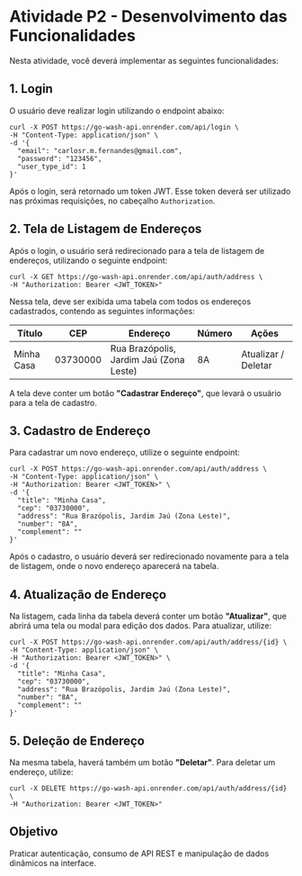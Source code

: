 
# Atividade P2 - Desenvolvimento das Funcionalidades

Nesta atividade, você deverá implementar as seguintes funcionalidades:

## 1. Login

O usuário deve realizar login utilizando o endpoint abaixo:

```
curl -X POST https://go-wash-api.onrender.com/api/login \
-H "Content-Type: application/json" \
-d '{
  "email": "carlosr.m.fernandes@gmail.com",
  "password": "123456",
  "user_type_id": 1
}'
```

Após o login, será retornado um token JWT. Esse token deverá ser utilizado nas próximas requisições, no cabeçalho `Authorization`.

## 2. Tela de Listagem de Endereços

Após o login, o usuário será redirecionado para a tela de listagem de endereços, utilizando o seguinte endpoint:

```
curl -X GET https://go-wash-api.onrender.com/api/auth/address \
-H "Authorization: Bearer <JWT_TOKEN>"
```

Nessa tela, deve ser exibida uma tabela com todos os endereços cadastrados, contendo as seguintes informações:

| Título     | CEP       | Endereço                                    | Número | Ações               |
|------------|-----------|---------------------------------------------|--------|---------------------|
| Minha Casa | 03730000  | Rua Brazópolis, Jardim Jaú (Zona Leste)     | 8A     | Atualizar / Deletar |

A tela deve conter um botão **"Cadastrar Endereço"**, que levará o usuário para a tela de cadastro.

## 3. Cadastro de Endereço

Para cadastrar um novo endereço, utilize o seguinte endpoint:

```
curl -X POST https://go-wash-api.onrender.com/api/auth/address \
-H "Content-Type: application/json" \
-H "Authorization: Bearer <JWT_TOKEN>" \
-d '{
  "title": "Minha Casa",
  "cep": "03730000",
  "address": "Rua Brazópolis, Jardim Jaú (Zona Leste)",
  "number": "8A",
  "complement": ""
}'
```

Após o cadastro, o usuário deverá ser redirecionado novamente para a tela de listagem, onde o novo endereço aparecerá na tabela.

## 4. Atualização de Endereço

Na listagem, cada linha da tabela deverá conter um botão **"Atualizar"**, que abrirá uma tela ou modal para edição dos dados. Para atualizar, utilize:

```
curl -X POST https://go-wash-api.onrender.com/api/auth/address/{id} \
-H "Content-Type: application/json" \
-H "Authorization: Bearer <JWT_TOKEN>" \
-d '{
  "title": "Minha Casa",
  "cep": "03730000",
  "address": "Rua Brazópolis, Jardim Jaú (Zona Leste)",
  "number": "8A",
  "complement": ""
}'
```

## 5. Deleção de Endereço

Na mesma tabela, haverá também um botão **"Deletar"**. Para deletar um endereço, utilize:

```
curl -X DELETE https://go-wash-api.onrender.com/api/auth/address/{id} \
-H "Authorization: Bearer <JWT_TOKEN>"
```

## Objetivo

Praticar autenticação, consumo de API REST e manipulação de dados dinâmicos na interface.
